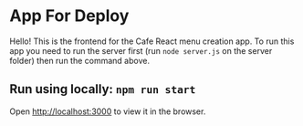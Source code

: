 # App For Deploy

Hello! This is the frontend for the Cafe React menu creation app. To run this app you need to run the server first (run `node server.js` on the server folder) then run the command above.

## Run using locally: `npm run start`

Open [http://localhost:3000](http://localhost:3000) to view it in the browser.
